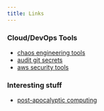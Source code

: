 ```yaml
---
title: Links
---
```

### Cloud/DevOps Tools

- [chaos engineering tools](https://github.com/dastergon/awesome-chaos-engineering)
- [audit git secrets](https://github.com/zricethezav/gitleaks)
- [aws security tools](https://github.com/toniblyx/my-arsenal-of-aws-security-tools)

### Interesting stuff

- [post-apocalyptic computing](https://github.com/hsoft/collapseos)
